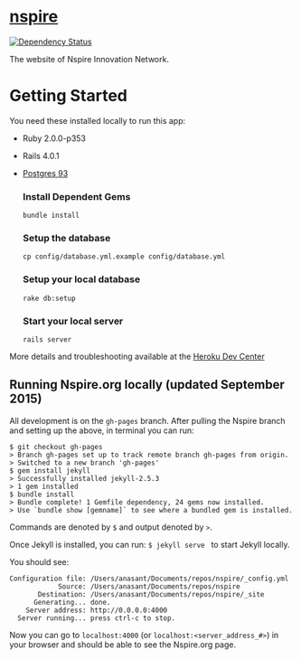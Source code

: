 [nspire](http://nspire.org)
======
[![Dependency Status](https://gemnasium.com/nspire/nspire.png)](https://gemnasium.com/nspire/nspire)

The website of Nspire Innovation Network.

# Getting Started
You need these installed locally to run this app:
- Ruby 2.0.0-p353
- Rails 4.0.1
- [Postgres 93](http://postgresapp.com)

  ### Install Dependent Gems
  ```
  bundle install
  ```

  ### Setup the database
  ```
  cp config/database.yml.example config/database.yml
  ```

  ### Setup your local database
  ```
  rake db:setup
  ```

  ### Start your local server
  ```
  rails server
  ```

More details and troubleshooting available at the [Heroku Dev Center](https://devcenter.heroku.com/articles/getting-started-with-rails4)

## Running Nspire.org locally (updated September 2015)

All development is on the `gh-pages` branch. After pulling the Nspire branch and setting up the above, in terminal you can run: 

```
$ git checkout gh-pages
> Branch gh-pages set up to track remote branch gh-pages from origin.
> Switched to a new branch 'gh-pages'
$ gem install jekyll
> Successfully installed jekyll-2.5.3
> 1 gem installed
$ bundle install
> Bundle complete! 1 Gemfile dependency, 24 gems now installed.
> Use `bundle show [gemname]` to see where a bundled gem is installed.
``` 

Commands are denoted by `$` and output denoted by ` > `. 

Once Jekyll is installed, you can run:
`$ jekyll serve `
to start Jekyll locally. 

You should see: 

```
Configuration file: /Users/anasant/Documents/repos/nspire/_config.yml
            Source: /Users/anasant/Documents/repos/nspire
       Destination: /Users/anasant/Documents/repos/nspire/_site
      Generating... done.
    Server address: http://0.0.0.0:4000
  Server running... press ctrl-c to stop.
```
Now you can go to `localhost:4000` (or `localhost:<server_address_#>`) in your browser and should be able to see the Nspire.org page. 

